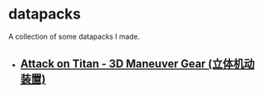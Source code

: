 # datapacks

A collection of some datapacks I made. 

- ## [Attack on Titan - 3D Maneuver Gear (立体机动装置)](AttackonTitan-3DManeuverGear/README.md)

